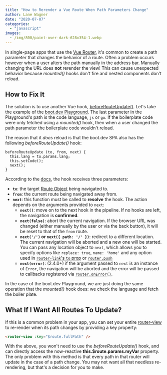 ```yaml
---
title: "How to Rerender a Vue Route When Path Parameters Change"
author: Lane Wagner
date: "2020-07-07"
categories: 
  - "javascript"
images:
  - /img/800/paint-over-dark-628x354-1.webp
---
```


In single-page apps that use the [Vue Router](https://router.vuejs.org/), it's common to create a path parameter that changes the behavior of a route. Often a problem occurs however when a user alters the path manually in the address bar. Manually changing the URL does **not** rerender the view! This can cause unexpected behavior because _mounted()_ hooks don't fire and nested components don't reload.

## How to Fix It

The solution is to use another Vue hook, [beforeRouteUpdate()](https://router.vuejs.org/guide/advanced/navigation-guards.html#in-component-guards). Let's take the example of the [boot.dev](https://www.boot.dev/) [Playground](https://app.boot.dev/playground/go). The last parameter in the Playground's path is the code language, `js` or `go`. If the boilerplate code were only fetched using a _mounted()_ hook, then when a user changed the path parameter the boilerplate code wouldn't reload.

The reason that it _does_ reload is that the boot.dev SPA also has the following _beforeRouteUpdate()_ hook:

```
beforeRouteUpdate (to, from, next) {
  this.lang = to.params.lang;
  this.setCode();
  next();
}
```

According to the [docs](https://router.vuejs.org/guide/advanced/navigation-guards.html#global-before-guards), the hook receives three parameters:

- **`to`**: the target [Route Object](https://router.vuejs.org/api/#the-route-object) being navigated to.
- **`from`**: the current route being navigated away from.
- **`next`**: this function must be called to **resolve** the hook. The action depends on the arguments provided to `next`:
    - **`next()`**: move on to the next hook in the pipeline. If no hooks are left, the navigation is **confirmed**.
    - **`next(false)`**: abort the current navigation. If the browser URL was changed (either manually by the user or via the back button), it will be reset to that of the `from` route.
    - **`next('/')` or `next({ path: '/' })`**: redirect to a different location. The current navigation will be aborted and a new one will be started. You can pass any location object to `next`, which allows you to specify options like `replace: true`, `name: 'home'` and any option used in [`router-link`'s `to` prop](https://router.vuejs.org/api/#to) or [`router.push`](https://router.vuejs.org/api/#router-push)
    - **`next(error)`**: (2.4.0+) if the argument passed to `next` is an instance of `Error`, the navigation will be aborted and the error will be passed to callbacks registered via [`router.onError()`](https://router.vuejs.org/api/#router-onerror).

In the case of the boot.dev Playground, we are just doing the same operation that the _mounted()_ hook does: we check the language and fetch the boiler plate.

## What If I Want All Routes To Update?

If this is a common problem in your app, you can set your entire [router-view](https://router.vuejs.org/api/#router-view) to re-render when its path changes by providing a key property:

```html
<router-view :key="$route.fullPath" />
```

With the above, you won't need to use the _beforeRouteUpdate()_ hook, and can directly access the now-reactive **this.$route.params.myVar** property. The only problem with this method is that every path in that router will update in the case of a path change. You may not want all that needless re-rendering, but that's a decision for you to make.
